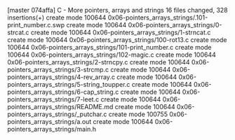 [master 074affa] C - More pointers, arrays and strings
 16 files changed, 328 insertions(+)
 create mode 100644 0x06-pointers_arrays_strings/.101-print_number.c.swp
 create mode 100644 0x06-pointers_arrays_strings/0-strcat.c
 create mode 100644 0x06-pointers_arrays_strings/1-strncat.c
 create mode 100644 0x06-pointers_arrays_strings/100-rot13.c
 create mode 100644 0x06-pointers_arrays_strings/101-print_number.c
 create mode 100644 0x06-pointers_arrays_strings/102-magic.c
 create mode 100644 0x06-pointers_arrays_strings/2-strncpy.c
 create mode 100644 0x06-pointers_arrays_strings/3-strcmp.c
 create mode 100644 0x06-pointers_arrays_strings/4-rev_array.c
 create mode 100644 0x06-pointers_arrays_strings/5-string_toupper.c
 create mode 100644 0x06-pointers_arrays_strings/6-cap_string.c
 create mode 100644 0x06-pointers_arrays_strings/7-leet.c
 create mode 100644 0x06-pointers_arrays_strings/README.md
 create mode 100644 0x06-pointers_arrays_strings/_putchar.c
 create mode 100755 0x06-pointers_arrays_strings/a.out
 create mode 100644 0x06-pointers_arrays_strings/main.h
